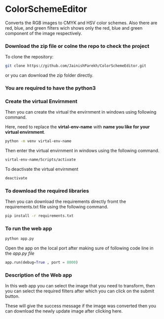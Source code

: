 # ColorSchemeEditor
Converts the RGB images to CMYK and HSV color schemes.
Also there are red, blue, and green filters wich shows only the red, blue and green component of the image respectively.

### Download the zip file or colne the repo to check the project


 To clone the repository:

```bash
git clone https://github.com/JainishParekh/ColorSchemeEditor.git
```

 or you can download the zip folder directly.

### You are required to have the python3

### Create the virtual Envirnment

Then you can create the virtual the envirnment in windows using following command.

Here, need to replace the **virtal-env-name** with **name you like for your virtual envirnment**.


```bash
python -m venv virtal-env-name
```

 Then enter the virtual envirnment in windows using the following command.

```bash
virtal-env-name/Scripts/activate
```

 To deactivate the virtual envirnment

```bash
deactivate
```

### To download the required libraries

 Then you can download the requirements directly fromt the requirements.txt file using the following command.

```bash
pip install -r requirements.txt
```

### To run the web app

```bash
python app.py
```

 Open the app on the local port after making sure of following code line in the *app.py file*

```python
app.run(debug=True , port = 8000)
```

### Description of the Web app

In this web app you can select the image that you need to transform, then you can select the required filters after which you can click on the submit button. 

These will give the success message if the image was converted then you can download the newly update image after clicking here. 
